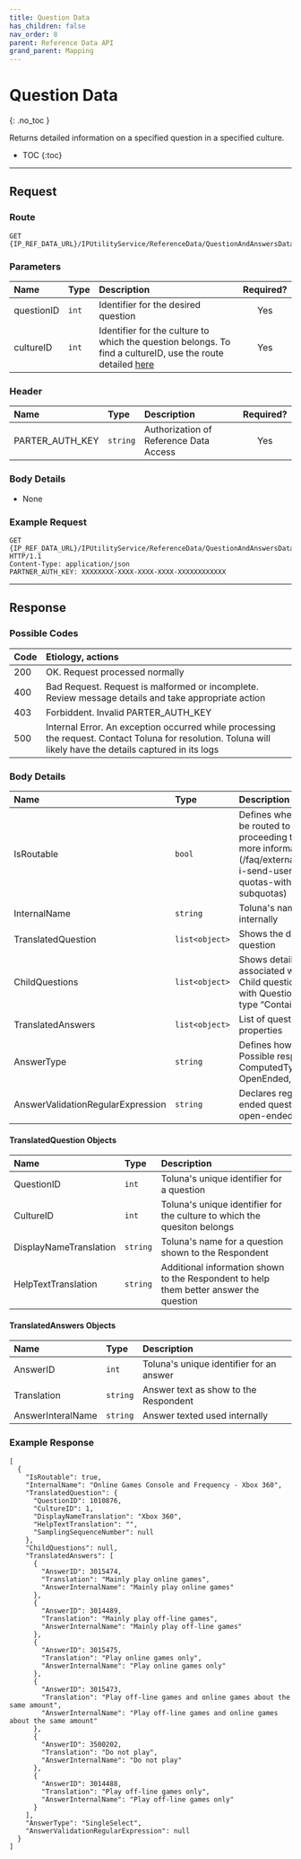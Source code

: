 ```yaml
---
title: Question Data
has_children: false
nav_order: 8
parent: Reference Data API
grand_parent: Mapping
---
```


# Question Data
{: .no_toc }

Returns detailed information on a specified question in a specified culture.

* TOC
{:toc}

---

## Request

### Route
```plaintext
GET {IP_REF_DATA_URL}/IPUtilityService/ReferenceData/QuestionAndAnswersData/{questionID}/{cultureID}
```

### Parameters

| Name | Type | Description | Required? |
| :--- | :--- | :--- | :---: |
| questionID | ```int``` | Identifier for the desired question | Yes |
| cultureID | ```int``` | Identifier for the culture to which the question belongs. To find a cultureID, use the route detailed [here](mapping\referencedataapi\cultures) | Yes |

### Header

| Name | Type | Description | Required? |
| :--- | :--- | :--- | :---: |
| PARTER_AUTH_KEY | ```string``` | Authorization of Reference Data Access | Yes |

### Body Details

 - None

### Example Request
```plaintext
GET {IP_REF_DATA_URL}/IPUtilityService/ReferenceData/QuestionAndAnswersData/1010876/1 HTTP/1.1
Content-Type: application/json
PARTNER_AUTH_KEY: XXXXXXXX-XXXX-XXXX-XXXX-XXXXXXXXXXXX
```

---

## Response

### Possible Codes

| Code | Etiology, actions |
| :--- | :--- |
| 200 | OK. Request processed normally |
| 400 | Bad Request. Request is malformed or incomplete. Review message details and take appropriate action |
| 403 | Forbiddent. Invalid PARTER_AUTH_KEY |
| 500 | Internal Error. An exception occurred while processing the request. Contact Toluna for resolution. Toluna will likely have the details captured in its logs |

### Body Details

| Name | Type | Description |
| :--- | :--- | :--- |
| IsRoutable | ```bool``` | Defines whether or not a member can be routed to this question before proceeding to an invited survey. For more information, click [here])(/faq/externalsample/quotas.html#can-i-send-usersmemberspanelists-to-quotas-with-unansweredunknown-subquotas) |
| InternalName | ```string``` | Toluna's name for a question used only internally |
| TranslatedQuestion | ```list<object>``` | Shows the details for the specified question |
| ChildQuestions | ```list<object>``` | Shows details for any Childquestions associated with a TranslatedQuestion. Child questions are only associated with Questions that have the answer type “Container” |
| TranslatedAnswers | ```list<object>``` | List of question answers and their properties |
| AnswerType | ```string``` | Defines how the answer is derived. Possible responses are SingleSelect, ComputedType, MultiSelect, OpenEnded, Container |
| AnswerValidationRegularExpression | ```string``` | Declares regular expression for open-ended questions. If the question is not open-ended, response will be ‘null’ |

#### TranslatedQuestion Objects

| Name | Type | Description |
| :--- | :--- | :--- |
| QuestionID | ```int``` | Toluna's unique identifier for a question |
| CultureID | ```int``` | Toluna's unique identifier for the culture to which the quesiton belongs |
| DisplayNameTranslation | ```string``` | Toluna's name for a question shown to the Respondent |
| HelpTextTranslation | ```string``` | Additional information shown to the Respondent to help them better answer the question |

#### TranslatedAnswers Objects

| Name | Type | Description |
| :--- | :--- | :--- |
| AnswerID | ```int``` | Toluna's unique identifier for an answer |
| Translation | ```string``` | Answer text as show to the Respondent |
| AnswerInteralName | ```string``` | Answer texted used internally |

### Example Response
```plaintext
[
  {
    "IsRoutable": true,
    "InternalName": "Online Games Console and Frequency - Xbox 360",
    "TranslatedQuestion": {
      "QuestionID": 1010876,
      "CultureID": 1,
      "DisplayNameTranslation": "Xbox 360",
      "HelpTextTranslation": "",
      "SamplingSequenceNumber": null
    },
    "ChildQuestions": null,
    "TranslatedAnswers": [
      {
        "AnswerID": 3015474,
        "Translation": "Mainly play online games",
        "AnswerInternalName": "Mainly play online games"
      },
      {
        "AnswerID": 3014489,
        "Translation": "Mainly play off-line games",
        "AnswerInternalName": "Mainly play off-line games"
      },
      {
        "AnswerID": 3015475,
        "Translation": "Play online games only",
        "AnswerInternalName": "Play online games only"
      },
      {
        "AnswerID": 3015473,
        "Translation": "Play off-line games and online games about the same amount",
        "AnswerInternalName": "Play off-line games and online games about the same amount"
      },
      {
        "AnswerID": 3500202,
        "Translation": "Do not play",
        "AnswerInternalName": "Do not play"
      },
      {
        "AnswerID": 3014488,
        "Translation": "Play off-line games only",
        "AnswerInternalName": "Play off-line games only"
      }
    ],
    "AnswerType": "SingleSelect",
    "AnswerValidationRegularExpression": null
  }
]
```